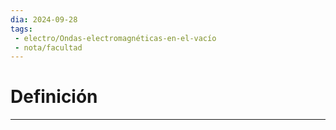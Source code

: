 ```yaml
---
dia: 2024-09-28
tags: 
 - electro/Ondas-electromagnéticas-en-el-vacío
 - nota/facultad
---
```

# Definición
---
